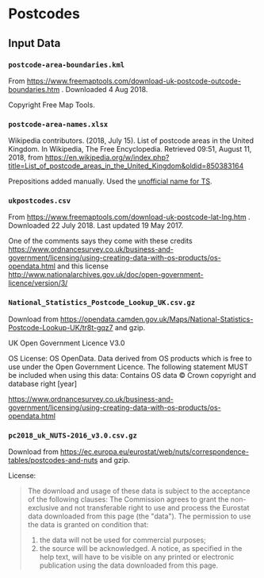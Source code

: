 # Postcodes

## Input Data

### `postcode-area-boundaries.kml`

From https://www.freemaptools.com/download-uk-postcode-outcode-boundaries.htm . Downloaded 4 Aug 2018.

Copyright Free Map Tools.

### `postcode-area-names.xlsx`

Wikipedia contributors. (2018, July 15). List of postcode areas in the United Kingdom. In Wikipedia, The Free Encyclopedia. Retrieved 09:51, August 11, 2018, from https://en.wikipedia.org/w/index.php?title=List_of_postcode_areas_in_the_United_Kingdom&oldid=850383164

Prepositions added manually. Used the [unofficial name for TS](https://en.wikipedia.org/wiki/TS_postcode_area).

### `ukpostcodes.csv`

From https://www.freemaptools.com/download-uk-postcode-lat-lng.htm . Downloaded 22 July 2018. Last updated 19 May 2017.

One of the comments says they come with these credits
https://www.ordnancesurvey.co.uk/business-and-government/licensing/using-creating-data-with-os-products/os-opendata.html
and this license
http://www.nationalarchives.gov.uk/doc/open-government-licence/version/3/

### `National_Statistics_Postcode_Lookup_UK.csv.gz`

Download from https://opendata.camden.gov.uk/Maps/National-Statistics-Postcode-Lookup-UK/tr8t-gqz7 and gzip.

UK Open Government Licence V3.0

OS License: OS OpenData. Data derived from OS products which is free to use under the Open Government Licence. The following statement MUST be included when using this data: Contains OS data © Crown copyright and database right [year]

https://www.ordnancesurvey.co.uk/business-and-government/licensing/using-creating-data-with-os-products/os-opendata.html

### `pc2018_uk_NUTS-2016_v3.0.csv.gz`

Download from https://ec.europa.eu/eurostat/web/nuts/correspondence-tables/postcodes-and-nuts and gzip.

License:

> The download and usage of these data is subject to the acceptance of the following clauses: The Commission agrees to grant the non-exclusive and not transferable right to use and process the Eurostat data downloaded from this page (the "data"). The permission to use the data is granted on condition that:
> 1) the data will not be used for commercial purposes;
> 2) the source will be acknowledged. A notice, as specified in the help text, will have to be visible on any printed or electronic publication using the data downloaded from this page.
